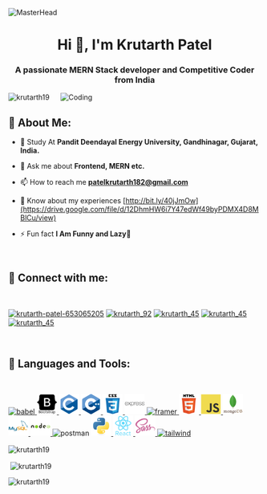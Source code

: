 ![MasterHead](https://qph.cf2.quoracdn.net/main-qimg-fa7b4bdc3b2f73e749e5c2c646d4ae13)
<h1 align="center">Hi 👋, I'm Krutarth Patel</h1>
<h3 align="center">A passionate MERN Stack developer and Competitive Coder from India</h3>
<img align="right" alt="Coding" width="400" src="https://cdn.dribbble.com/users/1162077/screenshots/3848914/programmer.gif" alt="krutarth19" />


<p align="left"> <img src="https://komarev.com/ghpvc/?username=krutarth19&label=Profile%20views&color=0e75b6&style=flat" alt="krutarth19" /> </p>

<h2 align="left">🌟 About Me:</h2>

- 🏫 Study At **Pandit Deendayal Energy University, Gandhinagar, Gujarat, India.**

- 💬 Ask me about **Frontend, MERN etc.**

- 📫 How to reach me **patelkrutarth182@gmail.com**

- 📄 Know about my experiences [http://bit.ly/40jJmOw](https://drive.google.com/file/d/12DhmHW6i7Y47edWf49byPDMX4D8MBlCu/view)

- ⚡ Fun fact **I Am Funny and Lazy🙂**


<br>
<h2 align="left"> 🌟 Connect with me:</h2>
<br>
<p align="left">
<a href="https://linkedin.com/in/krutarth-patel-653065205" target="blank"><img align="center" src="https://raw.githubusercontent.com/rahuldkjain/github-profile-readme-generator/master/src/images/icons/Social/linked-in-alt.svg" alt="krutarth-patel-653065205" height="30" width="40" /></a>
<a href="https://instagram.com/krutarth_92" target="blank"><img align="center" src="https://raw.githubusercontent.com/rahuldkjain/github-profile-readme-generator/master/src/images/icons/Social/instagram.svg" alt="krutarth_92" height="30" width="40" /></a>
<a href="https://www.codechef.com/users/krutarth_45" target="blank"><img align="center" src="https://cdn.jsdelivr.net/npm/simple-icons@3.1.0/icons/codechef.svg" alt="krutarth_45" height="30" width="40" /></a>
<a href="https://www.leetcode.com/krutarth_45" target="blank"><img align="center" src="https://raw.githubusercontent.com/rahuldkjain/github-profile-readme-generator/master/src/images/icons/Social/leet-code.svg" alt="krutarth_45" height="30" width="40" /></a>
<a href="https://auth.geeksforgeeks.org/user/krutarth45" target="blank"><img align="center" src="https://raw.githubusercontent.com/rahuldkjain/github-profile-readme-generator/master/src/images/icons/Social/geeks-for-geeks.svg" alt="krutarth_45" height="30" width="40" /></a>
</p>
<br>
<h2 align="left">🌟 Languages and Tools:</h2>
<br>
<p align="left"> <a href="https://babeljs.io/" target="_blank" rel="noreferrer"> <img src="https://www.vectorlogo.zone/logos/babeljs/babeljs-icon.svg" alt="babel" width="40" height="40"/> </a> <a href="https://getbootstrap.com" target="_blank" rel="noreferrer"> <img src="https://raw.githubusercontent.com/devicons/devicon/master/icons/bootstrap/bootstrap-plain-wordmark.svg" alt="bootstrap" width="40" height="40"/> </a> <a href="https://www.cprogramming.com/" target="_blank" rel="noreferrer"> <img src="https://raw.githubusercontent.com/devicons/devicon/master/icons/c/c-original.svg" alt="c" width="40" height="40"/> </a> <a href="https://www.w3schools.com/cpp/" target="_blank" rel="noreferrer"> <img src="https://raw.githubusercontent.com/devicons/devicon/master/icons/cplusplus/cplusplus-original.svg" alt="cplusplus" width="40" height="40"/> </a> <a href="https://www.w3schools.com/css/" target="_blank" rel="noreferrer"> <img src="https://raw.githubusercontent.com/devicons/devicon/master/icons/css3/css3-original-wordmark.svg" alt="css3" width="40" height="40"/> </a> <a href="https://expressjs.com" target="_blank" rel="noreferrer"> <img src="https://raw.githubusercontent.com/devicons/devicon/master/icons/express/express-original-wordmark.svg" alt="express" width="40" height="40"/> </a> <a href="https://www.framer.com/" target="_blank" rel="noreferrer"> <img src="https://www.vectorlogo.zone/logos/framer/framer-icon.svg" alt="framer" width="40" height="40"/> </a> <a href="https://www.w3.org/html/" target="_blank" rel="noreferrer"> <img src="https://raw.githubusercontent.com/devicons/devicon/master/icons/html5/html5-original-wordmark.svg" alt="html5" width="40" height="40"/> </a>  <a href="https://developer.mozilla.org/en-US/docs/Web/JavaScript" target="_blank" rel="noreferrer"> <img src="https://raw.githubusercontent.com/devicons/devicon/master/icons/javascript/javascript-original.svg" alt="javascript" width="40" height="40"/> </a> <a href="https://www.mongodb.com/" target="_blank" rel="noreferrer"> <img src="https://raw.githubusercontent.com/devicons/devicon/master/icons/mongodb/mongodb-original-wordmark.svg" alt="mongodb" width="40" height="40"/> </a> <a href="https://www.mysql.com/" target="_blank" rel="noreferrer"> <img src="https://raw.githubusercontent.com/devicons/devicon/master/icons/mysql/mysql-original-wordmark.svg" alt="mysql" width="40" height="40"/> </a> <a href="https://nodejs.org" target="_blank" rel="noreferrer"> <img src="https://raw.githubusercontent.com/devicons/devicon/master/icons/nodejs/nodejs-original-wordmark.svg" alt="nodejs" width="40" height="40"/> </a>   <img src="https://www.vectorlogo.zone/logos/getpostman/getpostman-icon.svg" alt="postman" width="40" height="40"/> </a> <a href="https://www.python.org" target="_blank" rel="noreferrer"> <img src="https://raw.githubusercontent.com/devicons/devicon/master/icons/python/python-original.svg" alt="python" width="40" height="40"/> </a> <a href="https://reactjs.org/" target="_blank" rel="noreferrer"> <img src="https://raw.githubusercontent.com/devicons/devicon/master/icons/react/react-original-wordmark.svg" alt="react" width="40" height="40"/> </a> <a href="https://sass-lang.com" target="_blank" rel="noreferrer"> <img src="https://raw.githubusercontent.com/devicons/devicon/master/icons/sass/sass-original.svg" alt="sass" width="40" height="40"/> </a>  <a href="https://tailwindcss.com/" target="_blank" rel="noreferrer"> <img src="https://www.vectorlogo.zone/logos/tailwindcss/tailwindcss-icon.svg" alt="tailwind" width="40" height="40"/> </a>
<br>
<p><img align="center" src="https://github-readme-streak-stats.herokuapp.com/?user=krutarth19&" alt="krutarth19" /></p>
<p>&nbsp;<img align="center" src="https://github-readme-stats.vercel.app/api?username=krutarth19&show_icons=true&locale=en" alt="krutarth19" /></p>
<p><img align="left" src="https://github-readme-stats.vercel.app/api/top-langs?username=krutarth19&show_icons=true&locale=en&layout=compact" alt="krutarth19" /></p>

